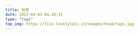 ```yaml
---
title: 标签
date: 2022-04-03 04:28:51
type: "tags"
top_img: https://file.lovelyloli.cn/images/head/tags.jpg
---
```

